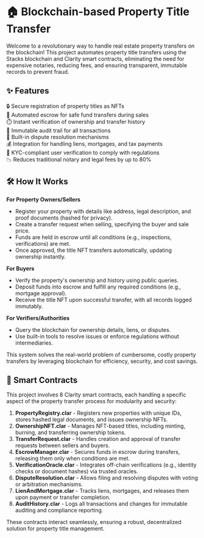 # 🏠 Blockchain-based Property Title Transfer

Welcome to a revolutionary way to handle real estate property transfers on the blockchain! This project automates property title transfers using the Stacks blockchain and Clarity smart contracts, eliminating the need for expensive notaries, reducing fees, and ensuring transparent, immutable records to prevent fraud.

## ✨ Features

🔒 Secure registration of property titles as NFTs  
💸 Automated escrow for safe fund transfers during sales  
⏱️ Instant verification of ownership and transfer history  
📜 Immutable audit trail for all transactions  
🚫 Built-in dispute resolution mechanisms  
💰 Integration for handling liens, mortgages, and tax payments  
🔑 KYC-compliant user verification to comply with regulations  
📉 Reduces traditional notary and legal fees by up to 80%  

## 🛠 How It Works

**For Property Owners/Sellers**  
- Register your property with details like address, legal description, and proof documents (hashed for privacy).  
- Create a transfer request when selling, specifying the buyer and sale price.  
- Funds are held in escrow until all conditions (e.g., inspections, verifications) are met.  
- Once approved, the title NFT transfers automatically, updating ownership instantly.  

**For Buyers**  
- Verify the property's ownership and history using public queries.  
- Deposit funds into escrow and fulfill any required conditions (e.g., mortgage approval).  
- Receive the title NFT upon successful transfer, with all records logged immutably.  

**For Verifiers/Authorities**  
- Query the blockchain for ownership details, liens, or disputes.  
- Use built-in tools to resolve issues or enforce regulations without intermediaries.  

This system solves the real-world problem of cumbersome, costly property transfers by leveraging blockchain for efficiency, security, and cost savings.

## 📑 Smart Contracts

This project involves 8 Clarity smart contracts, each handling a specific aspect of the property transfer process for modularity and security:

1. **PropertyRegistry.clar** - Registers new properties with unique IDs, stores hashed legal documents, and issues ownership NFTs.  
2. **OwnershipNFT.clar** - Manages NFT-based titles, including minting, burning, and transferring ownership tokens.  
3. **TransferRequest.clar** - Handles creation and approval of transfer requests between sellers and buyers.  
4. **EscrowManager.clar** - Secures funds in escrow during transfers, releasing them only when conditions are met.  
5. **VerificationOracle.clar** - Integrates off-chain verifications (e.g., identity checks or document hashes) via trusted oracles.  
6. **DisputeResolution.clar** - Allows filing and resolving disputes with voting or arbitration mechanisms.  
7. **LienAndMortgage.clar** - Tracks liens, mortgages, and releases them upon payment or transfer completion.  
8. **AuditHistory.clar** - Logs all transactions and changes for immutable auditing and compliance reporting.  

These contracts interact seamlessly, ensuring a robust, decentralized solution for property title management.